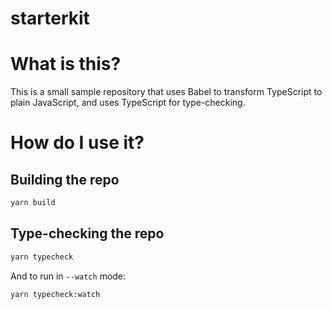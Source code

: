 # starterkit

# What is this?

This is a small sample repository that uses Babel to transform TypeScript to plain JavaScript, and uses TypeScript for type-checking.

# How do I use it?

## Building the repo

```sh
yarn build
```

## Type-checking the repo

```sh
yarn typecheck
```

And to run in `--watch` mode:

```sh
yarn typecheck:watch
```
